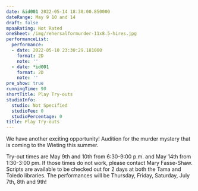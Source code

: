 ```yaml
---
date: &id001 2022-05-14 18:30:00.850000
dateRange: May 9 10 and 14
draft: false
mpaaRating: Not Rated
oneSheet: /img/rehersalformurder-11x8.5-hires.jpg
performanceList:
  performance:
  - date: 2022-05-10 23:30:29.181000
    format: 2D
    note: ''
  - date: *id001
    format: 2D
    note: ''
pre_show: true
runningTime: 90
shortTitle: Play Try-outs
studioInfo:
  studio: Not Specified
  studioFee: 0
  studioPercentage: 0
title: Play Try-outs
---
```


We have another exciting opportunity! Audition for the murder mystery that is coming to the Wieting this summer.

Try-out times are May 9th and 10th from 6:30-9:00 p.m. and May 14th from 1:30-3:00 pm.  If those times do not work, please contact Mary Fasse-Shaw. Scripts are available to be checked out for 2 days at both the Tama and Toledo libraries. The performances will be Thursday, Friday, Saturday, July 7th, 8th and 9th!
